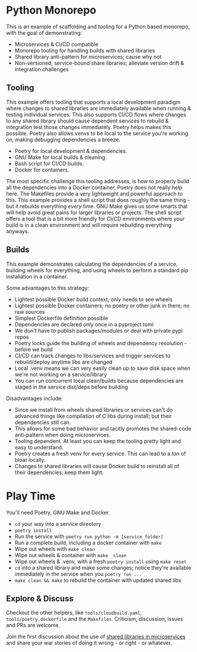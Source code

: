 # Python Monorepo
This is an example of scaffolding and tooling for a Python based monorepo, with the goal of demonstrating:

 * Microservices & CI/CD compatible
 * Monorepo tooling for handling builds with shared libraries
 * Shared library anti-pattern for microservices; cause why not
 * Non-versioned, service-bound share libraries; alleviate version drift & integration challenges

## Tooling
This example offers tooling that supports a local development paradigm where changes to shared libraries are immediately available when running & testing individual services. This also supports CI/CD flows where changes to any shared library should cause dependent services to rebuild & integration test those changes immediately. Poetry helps makes this possible. Poetry also allows venvs to be local to the service you're working on, making debugging dependencies a breeze.

 * Poetry for local development & dependencies.
 * GNU Make for local builds & cleaning.
 * Bash script for CI/CD builds.
 * Docker for containers.

The most specific challenge this tooling addresses, is how to properly build all the dependencies into a Docker container. Poetry does not really help here. The Makefiles provide a very lightweight and powerful approach to this. This example provides a shell script that does roughly the same thing - but it rebuilds everything _every_ time.  GNU Make gives us some smarts that will help avoid great pains for larger libraries or projects. The shell script offers a tool that is a bit more friendly for CI/CD environments where your build is in a clean environment and will require rebuilding everything anyways.

## Builds
This example demonstrates calculating the dependencies of a service, building wheels for everything, and using wheels to perform a standard pip installation in a container.

Some advantages to this strategy:
 * Lightest possible Docker build context; _only_ needs to see wheels
 * Lightest possible Docker containers; no poetry or other junk in there; no raw sources
 * Simplest Dockerfile definition possible
 * Dependencies are declared only once in a pyproject.toml
 * We don't have to publish packages/modules or deal with private pypi repos
 * Poetry locks guide the building of wheels and dependency resolution - before we build
 * CI/CD can track changes to libs/services and trigger services to rebuild/deploy anytime libs are changed
 * Local .venv means we can very easily clean up to save disk space when we're not working on a service/library
 * You can run concurrent local clean/builds because dependencies are staged in the service dist/deps before building

Disadvantages include:
 * Since we install from wheels shared libraries or services can't do advanced things like compilation of C libs during install; but their dependencies still can.
 * This allows for some bad behavior and tacitly promotes the shared-code anti-pattern when doing microservices.
 * Tooling dependent. At least you can keep the tooling pretty light and easy to understand.
 * Poetry creates a fresh venv for every service. This can lead to a _ton_ of bloat locally.
 * Changes to shared libraries will cause Docker build to reinstall all of their dependencies; keep them light.

# Play Time
You'll need Poetry, GNU Make and Docker.

 * `cd` your way into a service directory
 * `poetry install`
 * Run the service with `poetry run python -m [service_folder]`
 * Run a complete build, including a docker container with `make`
 * Wipe out wheels with `make clean`
 * Wipe out wheels & container with `make _clean`
 * Wipe out wheels & .venv, with a fresh `poetry install` using `make reset`
 * `cd` into a shared library and make some changes; notice they're available immediately in the service when you `poetry run ...`
 * `make clean && make` to rebuild the container with updated shared libs

## Explore & Discuss
Checkout the other helpers, like `tools/cloudbuild.yaml`, `tools/poetry.dockerfile` and the `Makefiles`.  Criticism, discussion, issues and PRs are welcome.

Join the first discussion about the use of [shared libraries in microservices](https://github.com/dermidgen/python-monorepo/discussions/2) and share your war stories of doing it wrong - or right - or whatever.
